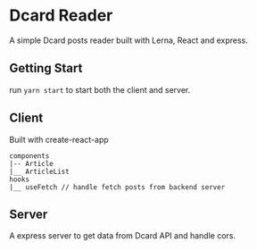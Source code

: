 # Dcard Reader

A simple Dcard posts reader built with Lerna, React and express.

## Getting Start

run `yarn start` to start both the client and server.

## Client

Built with create-react-app

```
components
|-- Article
|__ ArticleList
hooks
|__ useFetch // handle fetch posts from backend server
```

## Server

A express server to get data from Dcard API and handle cors.
